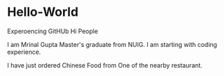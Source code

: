 # Hello-World
Experoencing GitHUb
Hi People

I am Mrinal Gupta Master's graduate from NUIG. I am starting with coding experience.

I have just ordered Chinese Food from One of the nearby restaurant. 
